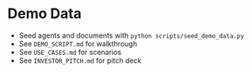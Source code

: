 # Demo Data

- Seed agents and documents with `python scripts/seed_demo_data.py`
- See `DEMO_SCRIPT.md` for walkthrough
- See `USE_CASES.md` for scenarios
- See `INVESTOR_PITCH.md` for pitch deck
